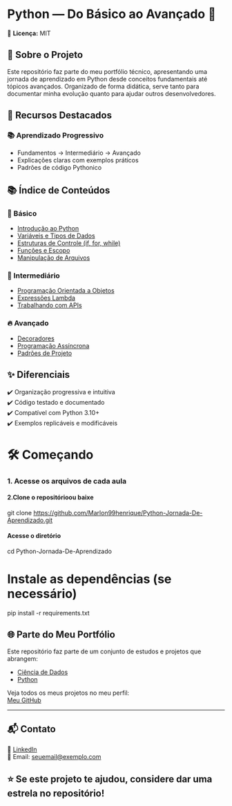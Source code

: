 # Python — Do Básico ao Avançado 🐍  
📄 **Licença:** MIT  

 

## 🌟 Sobre o Projeto

Este repositório faz parte do meu portfólio técnico, apresentando uma jornada de aprendizado em Python desde conceitos fundamentais até tópicos avançados. Organizado de forma didática, serve tanto para documentar minha evolução quanto para ajudar outros desenvolvedores.

## 🚀 Recursos Destacados

### 📚 Aprendizado Progressivo
- Fundamentos → Intermediário → Avançado
- Explicações claras com exemplos práticos
- Padrões de código Pythonico



## 📚 Índice de Conteúdos

### 🏁 Básico
- [Introdução ao Python](01_Basico/01_introducao.ipynb)
- [Variáveis e Tipos de Dados](01_Basico/02_variaveis_tipos.ipynb)
- [Estruturas de Controle (if, for, while)](01_Basico/04_estruturas_condicionais.ipynb)
- [Funções e Escopo](01_Basico/06_funcoes.ipynb)
- [Manipulação de Arquivos](01_Basico/09_arquivos.ipynb)

### 🚀 Intermediário
- [Programação Orientada a Objetos](02_Intermediario/01_poo.ipynb)
- [Expressões Lambda](02_Intermediario/04_lambda.ipynb)
- [Trabalhando com APIs](02_Intermediario/06_apis.ipynb)

### 🔥 Avançado
- [Decoradores](03_Avancado/01_decoradores.ipynb)
- [Programação Assíncrona](03_Avancado/04_asyncio.ipynb)
- [Padrões de Projeto](03_Avancado/07_design_patterns.ipynb)

## ✨ Diferenciais

✔️ Organização progressiva e intuitiva  
✔️ Código testado e documentado  
✔️ Compatível com Python 3.10+  
✔️ Exemplos replicáveis e modificáveis  

# 🛠️ Começando
### 1. Acesse os arquivos de cada aula

#### 2.Clone o repositórioou baixe 
git clone https://github.com/Marlon99henrique/Python-Jornada-De-Aprendizado.git

#### Acesse o diretório
cd Python-Jornada-De-Aprendizado

# Instale as dependências (se necessário)
pip install -r requirements.txt

## 🌐 Parte do Meu Portfólio

Este repositório faz parte de um conjunto de estudos e projetos que abrangem:

- [Ciência de Dados](https://github.com/Marlon99henrique/portfolio-ciencia-de-dados.git)  
- [Python](https://github.com/Marlon99henrique/Python-Jornada-De-Aprendizado.git)  

Veja todos os meus projetos no meu perfil:  
[Meu GitHub](https://github.com/Marlon99henrique)  


---

## 📬 Contato

💼 [LinkedIn](https://www.linkedin.com/in/seu-perfil)  
📧 Email: seuemail@exemplo.com

## ⭐️ Se este projeto te ajudou, considere dar uma estrela no repositório!


